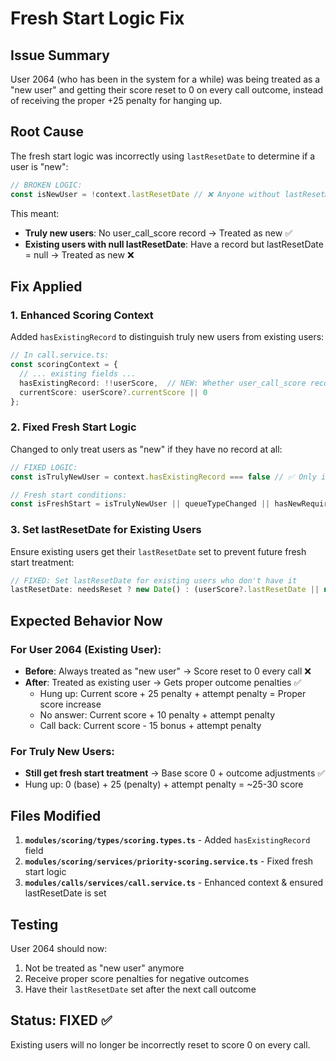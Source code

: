 # Fresh Start Logic Fix

## Issue Summary
User 2064 (who has been in the system for a while) was being treated as a "new user" and getting their score reset to 0 on every call outcome, instead of receiving the proper +25 penalty for hanging up.

## Root Cause
The fresh start logic was incorrectly using `lastResetDate` to determine if a user is "new":

```typescript
// BROKEN LOGIC:
const isNewUser = !context.lastResetDate // ❌ Anyone without lastResetDate = "new"
```

This meant:
- **Truly new users**: No user_call_score record → Treated as new ✅ 
- **Existing users with null lastResetDate**: Have a record but lastResetDate = null → Treated as new ❌

## Fix Applied

### 1. Enhanced Scoring Context
Added `hasExistingRecord` to distinguish truly new users from existing users:

```typescript
// In call.service.ts:
const scoringContext = {
  // ... existing fields ...
  hasExistingRecord: !!userScore,  // NEW: Whether user_call_score record exists
  currentScore: userScore?.currentScore || 0
};
```

### 2. Fixed Fresh Start Logic
Changed to only treat users as "new" if they have no record at all:

```typescript
// FIXED LOGIC:
const isTrulyNewUser = context.hasExistingRecord === false // ✅ Only if no record exists

// Fresh start conditions:
const isFreshStart = isTrulyNewUser || queueTypeChanged || hasNewRequirements;
```

### 3. Set lastResetDate for Existing Users
Ensure existing users get their `lastResetDate` set to prevent future fresh start treatment:

```typescript
// FIXED: Set lastResetDate for existing users who don't have it
lastResetDate: needsReset ? new Date() : (userScore?.lastResetDate || new Date()),
```

## Expected Behavior Now

### For User 2064 (Existing User):
- **Before**: Always treated as "new user" → Score reset to 0 every call ❌
- **After**: Treated as existing user → Gets proper outcome penalties ✅
  - Hung up: Current score + 25 penalty + attempt penalty = Proper score increase
  - No answer: Current score + 10 penalty + attempt penalty  
  - Call back: Current score - 15 bonus + attempt penalty

### For Truly New Users:
- **Still get fresh start treatment** → Base score 0 + outcome adjustments ✅
- Hung up: 0 (base) + 25 (penalty) + attempt penalty = ~25-30 score

## Files Modified
1. **`modules/scoring/types/scoring.types.ts`** - Added `hasExistingRecord` field
2. **`modules/scoring/services/priority-scoring.service.ts`** - Fixed fresh start logic  
3. **`modules/calls/services/call.service.ts`** - Enhanced context & ensured lastResetDate is set

## Testing
User 2064 should now:
1. Not be treated as "new user" anymore
2. Receive proper score penalties for negative outcomes
3. Have their `lastResetDate` set after the next call outcome

## Status: FIXED ✅
Existing users will no longer be incorrectly reset to score 0 on every call. 
